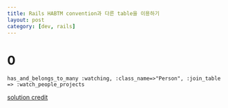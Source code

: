 ```yaml
---
title: Rails HABTM convention과 다른 table을 이용하기
layout: post
category: [dev, rails]
--- 
```


# 0


    has_and_belongs_to_many :watching, :class_name=>"Person", :join_table => :watch_people_projects


[solution credit](http://tedhealey.blogspot.kr/2011/02/habtm-rails-with-different-table-name.html)





